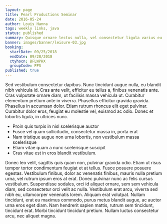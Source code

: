 ```yaml
---
layout: page
title: Pearl Productions Seminar
date: 2016-05-24
author: Louis Hanna
tags: weekly links, java
status: published
summary: Quisque ornare lectus nulla, vel consectetur ligula varius eu.
banner: images/banner/leisure-03.jpg
booking:
  startDate: 09/25/2018
  endDate: 09/28/2018
  ctyhocn: BFLWPHX
  groupCode: PPS
published: true
---
```

Sed vestibulum consectetur dapibus. Nunc tincidunt augue nulla, eu blandit nibh vehicula id. Cras ante velit, efficitur eu tellus a, finibus venenatis ante. Cras vulputate ornare diam, ut facilisis massa vehicula ut. Curabitur elementum pretium ante in viverra. Phasellus efficitur gravida gravida. Phasellus in accumsan dolor. Etiam rutrum rhoncus elit eget pulvinar. Curabitur dolor eros, feugiat eu molestie vel, euismod ac odio. Donec et lobortis ligula, in ultrices nunc.

* Proin quis turpis in nisl scelerisque auctor
* Fusce vel quam sollicitudin, consectetur massa in, porta erat
* Nam tristique augue non urna lobortis, non vestibulum massa scelerisque
* Etiam vitae quam a nunc scelerisque suscipit
* Cras vitae est in eros blandit vestibulum.

Donec leo velit, sagittis quis quam non, pulvinar gravida odio. Etiam ut risus tempor tortor condimentum feugiat et at tellus. Fusce posuere posuere egestas. Vestibulum finibus, dolor ac venenatis finibus, mauris nulla pretium urna, vel rutrum ipsum eros at erat. Donec pulvinar nunc ac felis cursus vestibulum. Suspendisse sodales, orci id aliquet ornare, sem sem vehicula diam, sed consectetur orci velit ac nulla. Vestibulum erat arcu, viverra sed nibh eu, ullamcorper venenatis lorem. Aliquam erat volutpat. Nullam tincidunt, erat eu maximus commodo, purus metus blandit augue, ac auctor urna eros eget diam. Nam hendrerit sapien mattis, rutrum sem tincidunt, tincidunt erat. Morbi tincidunt tincidunt pretium. Nullam luctus consectetur arcu, nec aliquet magna.
